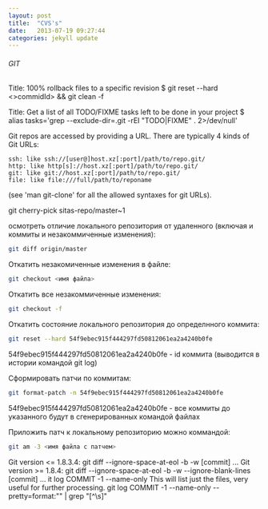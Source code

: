 ```yaml
---
layout: post
title:  "CVS's"
date:   2013-07-19 09:27:44
categories: jekyll update
---
```

###### GIT

Title: 100% rollback files to a specific revision
$ git reset --hard <>commidId> && git clean -f

Title: Get a list of all TODO/FIXME tasks left to be done in your project
$ alias tasks='grep --exclude-dir=.git -rEI "TODO|FIXME" . 2>/dev/null'

Git repos are accessed by providing a URL. There are typically 4 kinds of Git URLs:

    ssh: like ssh://[user@]host.xz[:port]/path/to/repo.git/
    http: like http[s]://host.xz[:port]/path/to/repo.git/
    git: like git://host.xz[:port]/path/to/repo.git/
    file: like file:///full/path/to/reponame

(see 'man git-clone' for all the allowed syntaxes for git URLs).

git cherry-pick sitas-repo/master~1

осмотреть отличие локального репозитория от удаленного (включая и коммиты и незакоммиченные изменения):
```bash
git diff origin/master
```
Откатить незакомиченные изменения в файле:
```bash
git checkout <имя файла>
```
Откатить все незакоммиченные изменения:
```bash
git checkout -f
```

Откатить состояние локального репозитория до определнного коммита:
```bash
git reset --hard 54f9ebec915f444297fd50812061ea2a4240b0fe
```
54f9ebec915f444297fd50812061ea2a4240b0fe - id коммита (выводится в истории командой git log)

Сформировать патчи по коммитам:
```bash
git format-patch -n 54f9ebec915f444297fd50812061ea2a4240b0fe
```

54f9ebec915f444297fd50812061ea2a4240b0fe - все коммиты до указанного будут в сгенерированных командой файлах

Приложить патч к локальному репозиторию можно коммандой:
```bash
git am -3 <имя файла с патчем>
```
Git version <= 1.8.3.4: git diff --ignore-space-at-eol -b -w [commit] ...
Git version >= 1.8.4: git diff --ignore-space-at-eol -b -w --ignore-blank-lines [commit] ...
it log COMMIT -1 --name-only
This will list just the files, very useful for further processing.
git log COMMIT -1 --name-only --pretty=format:"" | grep "[^\s]" 
